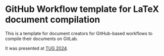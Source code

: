 # GitHub Workflow template for LaTeX document compilation

This is a template for document creators for GitHub-based workflows to compile their documents on GitLab.

It was presented at [TUG 2024](https://www.tug.org/tug2024/).
